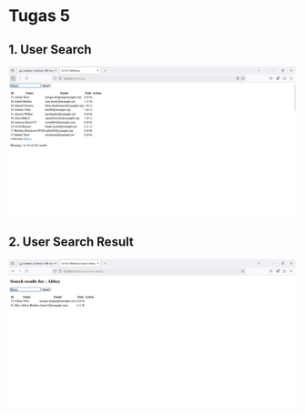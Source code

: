 # Tugas 5

## 1. User Search

![Alt Text](screenshoot/tugas5/tugas5_Search.jpg)

## 2. User Search Result

![Alt Text](screenshoot/tugas5/tugas5_SearchResult.jpg)
